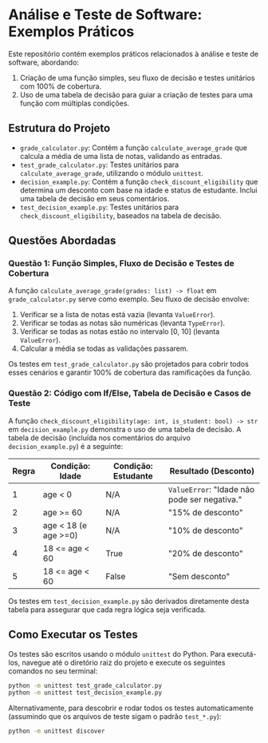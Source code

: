 # Análise e Teste de Software: Exemplos Práticos

Este repositório contém exemplos práticos relacionados à análise e teste de software, abordando:
1.  Criação de uma função simples, seu fluxo de decisão e testes unitários com 100% de cobertura.
2.  Uso de uma tabela de decisão para guiar a criação de testes para uma função com múltiplas condições.

## Estrutura do Projeto

*   `grade_calculator.py`: Contém a função `calculate_average_grade` que calcula a média de uma lista de notas, validando as entradas.
*   `test_grade_calculator.py`: Testes unitários para `calculate_average_grade`, utilizando o módulo `unittest`.
*   `decision_example.py`: Contém a função `check_discount_eligibility` que determina um desconto com base na idade e status de estudante. Inclui uma tabela de decisão em seus comentários.
*   `test_decision_example.py`: Testes unitários para `check_discount_eligibility`, baseados na tabela de decisão.

## Questões Abordadas

### Questão 1: Função Simples, Fluxo de Decisão e Testes de Cobertura

A função `calculate_average_grade(grades: list) -> float` em `grade_calculator.py` serve como exemplo.
Seu fluxo de decisão envolve:
1.  Verificar se a lista de notas está vazia (levanta `ValueError`).
2.  Verificar se todas as notas são numéricas (levanta `TypeError`).
3.  Verificar se todas as notas estão no intervalo [0, 10] (levanta `ValueError`).
4.  Calcular a média se todas as validações passarem.

Os testes em `test_grade_calculator.py` são projetados para cobrir todos esses cenários e garantir 100% de cobertura das ramificações da função.

### Questão 2: Código com If/Else, Tabela de Decisão e Casos de Teste

A função `check_discount_eligibility(age: int, is_student: bool) -> str` em `decision_example.py` demonstra o uso de uma tabela de decisão.
A tabela de decisão (incluída nos comentários do arquivo `decision_example.py`) é a seguinte:

| Regra | Condição: Idade      | Condição: Estudante | Resultado (Desconto)                     |
|-------|----------------------|---------------------|------------------------------------------|
| 1     | age < 0              | N/A                 | `ValueError`: "Idade não pode ser negativa." |
| 2     | age >= 60            | N/A                 | "15% de desconto"                        |
| 3     | age < 18 (e age >=0) | N/A                 | "10% de desconto"                        |
| 4     | 18 <= age < 60       | True                | "20% de desconto"                        |
| 5     | 18 <= age < 60       | False               | "Sem desconto"                           |

Os testes em `test_decision_example.py` são derivados diretamente desta tabela para assegurar que cada regra lógica seja verificada.

## Como Executar os Testes

Os testes são escritos usando o módulo `unittest` do Python. Para executá-los, navegue até o diretório raiz do projeto e execute os seguintes comandos no seu terminal:

```bash
python -m unittest test_grade_calculator.py
python -m unittest test_decision_example.py
```

Alternativamente, para descobrir e rodar todos os testes automaticamente (assumindo que os arquivos de teste sigam o padrão `test_*.py`):

```bash
python -m unittest discover
```
